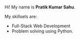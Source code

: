 Hi! My name is **Pratik Kumar Sahu**.

My skillsets are:
- Full-Stack Web Development
- Problem solving using Python.
